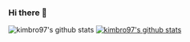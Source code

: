 ### Hi there 👋

![kimbro97's github stats](https://github-readme-stats.vercel.app/api?username=kimbro97&show_icons=true)
[![kimbro97's github stats](https://github-readme-stats.vercel.app/api/top-langs/?username=kimbro97&show_icons=true&hide_border=true&title_color=004386&icon_color=004386&layout=compact)](https://github.com/kimbro97)

<!--
**kimbro97/kimbro97** is a ✨ _special_ ✨ repository because its `README.md` (this file) appears on your GitHub profile.

Here are some ideas to get you started:

- 🔭 I’m currently working on ...
- 🌱 I’m currently learning ...
- 👯 I’m looking to collaborate on ...
- 🤔 I’m looking for help with ...
- 💬 Ask me about ...
- 📫 How to reach me: ...
- 😄 Pronouns: ...
- ⚡ Fun fact: ...
-->
